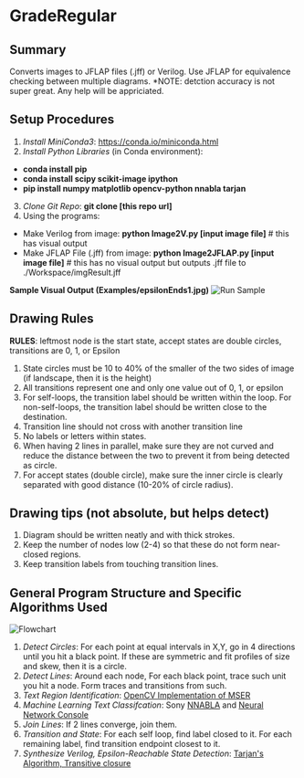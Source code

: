 # GradeRegular
## Summary
Converts images to JFLAP files (.jff) or Verilog. Use JFLAP for equivalence checking between multiple diagrams.
*NOTE: detction accuracy is not super great. Any help will be appriciated.

## Setup Procedures
1. *Install MiniConda3*: https://conda.io/miniconda.html
2. *Install Python Libraries* (in Conda environment):
  * **conda install pip**
  * **conda install scipy scikit-image ipython**
  * **pip install numpy matplotlib opencv-python nnabla tarjan**
3. *Clone Git Repo*: **git clone [this repo url]**
4. Using the programs:
  * Make Verilog from image: **python Image2V.py [input image file]** # this has visual output
  * Make JFLAP File (.jff) from image: **python Image2JFLAP.py [input image file]** # this has no visual output but outputs .jff file to ./Workspace/imgResult.jff
  
**Sample Visual Output (Examples/epsilonEnds1.jpg)**
![Run Sample](https://github.com/YoshikiTakashima/GradeRegular/blob/master/Wiki/goodRun.jpeg "Good Run Sample")

## Drawing Rules
**RULES**: leftmost node is the start state, accept states are double circles, transitions are 0, 1, or Epsilon 
1. State circles must be 10 to 40% of the smaller of the two sides of image (if landscape, then it is the height)
2. All transitions represent one and only one value out of 0, 1, or epsilon
3. For self-loops, the transition label should be written within the loop. For non-self-loops, the transition label should be written close to the destination.
4. Transition line should not cross with another transition line
5. No labels or letters within states.
6. When having 2 lines in parallel, make sure they are not curved and reduce the distance between the two to prevent it from being detected as circle.
7. For accept states (double circle), make sure the inner circle is clearly separated with good distance (10-20% of circle radius).

## Drawing tips (not absolute, but helps detect)
1. Diagram should be written neatly and with thick strokes.
2. Keep the number of nodes low (2-4) so that these do not form near-closed regions.
3. Keep transition labels from touching transition lines.

## General Program Structure and Specific Algorithms Used
![Flowchart](https://github.com/YoshikiTakashima/GradeRegular/blob/master/Wiki/Flowchart.JPG "Logo Title Text 1")

1. *Detect Circles*: For each point at equal intervals in X,Y, go in 4 directions until you hit a black point. If these are symmetric and fit profiles of size and skew, then it is a circle.
2. *Detect Lines*: Around each node, For each black point, trace such unit you hit a node. Form traces and transitions from such.
3. *Text Region Identification*: [OpenCV Implementation of MSER](https://docs.opencv.org/3.4/d3/d28/classcv_1_1MSER.html)
4. *Machine Learning Text Classifcation*: Sony [NNABLA](https://github.com/sony/nnabla) and [Neural Network Console](https://dl.sony.com/)
5. *Join Lines*: If 2 lines converge, join them.
6. *Transition and State*: For each self loop, find label closed to it. For each remaining label, find transition endpoint closest to it.
7. *Synthesize Verilog, Epsilon-Reachable State Detection*: [Tarjan's Algorithm, Transitive closure](https://pypi.org/project/tarjan/) 
